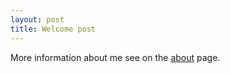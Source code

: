 ```yaml
---
layout: post
title: Welcome post
---
```


More information about me see on the [about](../../about/) page.
